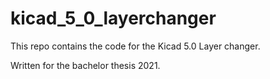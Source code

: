 # kicad_5_0_layerchanger
This repo contains the code for the Kicad 5.0 Layer changer.

Written for the bachelor thesis 2021.
